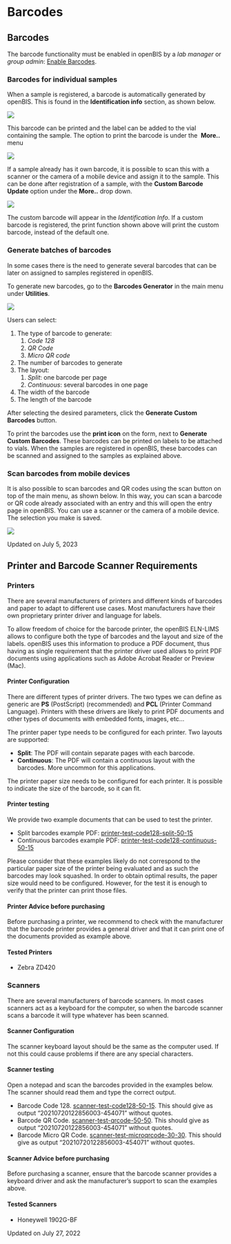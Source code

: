 # Barcodes

## Barcodes

The barcode functionality must be enabled in openBIS by a *lab manager*
or *group admin*: [Enable
Barcodes](https://openbis.readthedocs.io/en/latest/user-documentation/general-admin-users/admins-documentation/enable-barcodes.html).

### Barcodes for individual samples

When a sample is registered, a barcode is automatically generated by
openBIS. This is found in the **Identification info** section, as shown
below.

![](img/Default-sample-barcode-1.png)

This barcode can be printed and the label can be added to the vial
containing the sample. The option to print the barcode is under the 
**More..** menu

![](img/Default-barcode-print.png)

If a sample already has it own barcode, it is possible to scan this with
a scanner or the camera of a mobile device and assign it to the sample.
This can be done after registration of a sample, with the **Custom
Barcode Update** option under the **More..** drop down.

![](img/custom-barcode-update-1.png)

The custom barcode will appear in the *Identification Info*. If a custom
barcode is registered, the print function shown above will print the
custom barcode, instead of the default one.

### Generate batches of barcodes

In some cases there is the need to generate several barcodes that can be
later on assigned to samples registered in openBIS.

To generate new barcodes, go to the **Barcodes Generator** in the main
menu under **Utilities**.

![](img/Barcode-generator-1024x466.png)

Users can select:

1.  The type of barcode to generate:
    1.  *Code 128*
    2.  *QR Code*
    3.  *Micro QR code*
2.  The number of barcodes to generate
3.  The layout:
    1.  *Split*: one barcode per page
    2.  *Continuous*: several barcodes in one page
4.  The width of the barcode
5.  The length of the barcode

After selecting the desired parameters, click the **Generate Custom
Barcodes** button.

To print the barcodes use the **print icon** on the form, next to
**Generate Custom Barcodes**. These barcodes can be printed on labels to
be attached to vials. When the samples are registered in openBIS, these
barcodes can be scanned and assigned to the samples as explained above.

### Scan barcodes from mobile devices

It is also possible to scan barcodes and QR codes using the scan button
on top of the main menu, as shown below. In this way, you can scan a
barcode or QR code already associated with an entry and this will open
the entry page in openBIS. You can use a scanner or the camera of a
mobile device. The selection you make is saved.

![](img/scan-barcode-navigation-menu-1-1024x241.png)

Updated on July 5, 2023

## Printer and Barcode Scanner Requirements

### Printers

There are several manufacturers of printers and different kinds of
barcodes and paper to adapt to different use cases. Most manufacturers
have their own proprietary printer driver and language for labels.

To allow freedom of choice for the barcode printer, the openBIS ELN-LIMS
allows to configure both the type of barcodes and the layout and size of
the labels. openBIS uses this information to produce a PDF document,
thus having as single requirement that the printer driver used allows to
print PDF documents using applications such as Adobe Acrobat Reader or
Preview (Mac).

#### Printer Configuration

There are different types of printer drivers. The two types we can
define as generic are **PS** (PostScript) (recommended) and **PCL**
(Printer Command Language). Printers with these drivers are likely to
print PDF documents and other types of documents with embedded fonts,
images, etc…

The printer paper type needs to be configured for each printer. Two
layouts are supported:

-   **Split**: The PDF will contain separate pages with each barcode.
-   **Continuous**: The PDF will contain a continuous layout with the
    barcodes. More uncommon for this applications.

The printer paper size needs to be configured for each printer. It is
possible to indicate the size of the barcode, so it can fit.

#### Printer testing

We provide two example documents that can be used to test the printer.

-   Split barcodes example PDF:
    [printer-test-code128-split-50-15](https://openbis.ch/wp-content/uploads/2021/08/printer-test-code128-split-50-15.pdf)
-   Continuous barcodes example PDF:
    [printer-test-code128-continuous-50-15](https://openbis.ch/wp-content/uploads/2021/08/printer-test-code128-continuous-50-15.pdf)


Please consider that these examples likely do not correspond to the
particular paper size of the printer being evaluated and as such the
barcodes may look squashed. In order to obtain optimal results, the
paper size would need to be configured. However, for the test it is
enough to verify that the printer can print those files.

#### Printer Advice before purchasing

Before purchasing a printer, we recommend to check with the manufacturer
that the barcode printer provides a general driver and that it can print
one of the documents provided as example above.

#### Tested Printers

-   Zebra ZD420

### Scanners

There are several manufacturers of barcode scanners. In most cases
scanners act as a keyboard for the computer, so when the barcode scanner
scans a barcode it will type whatever has been scanned.

#### Scanner Configuration

The scanner keyboard layout should be the same as the computer used. If
not this could cause problems if there are any special characters.

#### Scanner testing

Open a notepad and scan the barcodes provided in the examples below. The
scanner should read them and type the correct output.

-   Barcode Code 128.
    [scanner-test-code128-50-15](https://openbis.ch/wp-content/uploads/2021/08/scanner-test-code128-50-15.pdf).
    This should give as output “20210720122856003-454071” without
    quotes.
-   Barcode QR Code.
    [scanner-test-qrcode-50-50](https://openbis.ch/wp-content/uploads/2021/08/scanner-test-qrcode-50-50.pdf).
    This should give as output “20210720122856003-454071” without
    quotes.
-   Barcode Micro QR Code.
    [scanner-test-microqrcode-30-30](https://openbis.ch/wp-content/uploads/2021/08/scanner-test-microqrcode-30-30.pdf).
    This should give as output “20210720122856003-454071” without
    quotes.

#### Scanner Advice before purchasing

Before purchasing a scanner, ensure that the barcode scanner provides a
keyboard driver and ask the manufacturer’s support to scan the examples
above.

#### Tested Scanners

-   Honeywell 1902G-BF

Updated on July 27, 2022

